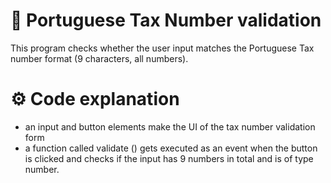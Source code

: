 # 🧮 Portuguese Tax Number validation

This program checks whether the user input matches the Portuguese Tax number format (9 characters, all numbers).

# ⚙️ Code explanation

- an input and button elements make the UI of the tax number validation form
- a function called validate () gets executed as an event when the button is clicked and checks if the input has 9 numbers in total and is of type number. 


